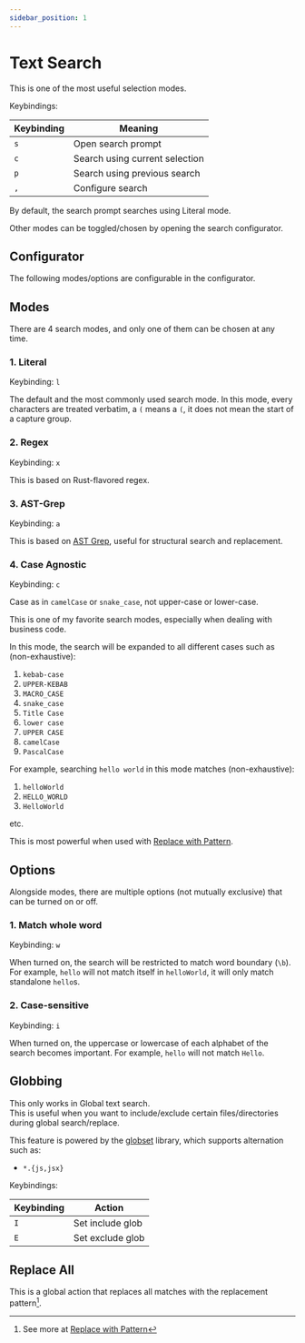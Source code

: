 ```yaml
---
sidebar_position: 1
---
```


# Text Search

This is one of the most useful selection modes.

Keybindings:

| Keybinding | Meaning                        |
| ---------- | ------------------------------ |
| `s`        | Open search prompt             |
| `c`        | Search using current selection |
| `p`        | Search using previous search   |
| `,`        | Configure search               |

By default, the search prompt searches using Literal mode.

Other modes can be toggled/chosen by opening the search configurator.

## Configurator

The following modes/options are configurable in the configurator.

## Modes

There are 4 search modes, and only one of them can be chosen at any time.

### 1. Literal

Keybinding: `l`

The default and the most commonly used search mode. In this mode, every
characters are treated verbatim, a `(` means a `(`, it does not mean the start
of a capture group.

### 2. Regex

Keybinding: `x`

This is based on Rust-flavored regex.

### 3. AST-Grep

Keybinding: `a`

This is based on [AST Grep](https://github.com/ast-grep/ast-grep), useful for structural search and replacement.

### 4. Case Agnostic

Keybinding: `c`

Case as in `camelCase` or `snake_case`, not upper-case or lower-case.

This is one of my favorite search modes, especially when dealing with business code.

In this mode, the search will be expanded to all different cases such as (non-exhaustive):

1. `kebab-case`
2. `UPPER-KEBAB`
3. `MACRO_CASE`
4. `snake_case`
5. `Title Case`
6. `lower case`
7. `UPPER CASE`
8. `camelCase`
9. `PascalCase`

For example, searching `hello world` in this mode matches (non-exhaustive):

1. `helloWorld`
2. `HELLO_WORLD`
3. `HelloWorld`

etc.

This is most powerful when used with [Replace with Pattern](../../actions/index.md#replace-with-pattern).

## Options

Alongside modes, there are multiple options (not mutually exclusive) that can be turned on or off.

### 1. Match whole word

Keybinding: `w`

When turned on, the search will be restricted to match word boundary (`\b`). For example, `hello` will not match itself in `helloWorld`, it will only match standalone `hello`s.

### 2. Case-sensitive

Keybinding: `i`

When turned on, the uppercase or lowercase of each alphabet of the search becomes important. For example, `hello` will not match `Hello`.

## Globbing

This only works in Global text search.  
This is useful when you want to include/exclude certain files/directories during
global search/replace.

This feature is powered by the [globset](https://docs.rs/globset/latest/globset/#syntax) library, which supports alternation such as:

- `*.{js,jsx}`

Keybindings:

| Keybinding | Action           |
| ---------- | ---------------- |
| `I`        | Set include glob |
| `E`        | Set exclude glob |

## Replace All

This is a global action that replaces all matches with the replacement pattern[^1].

[^1]: See more at [Replace with Pattern](../../actions/index.md#replace-with-pattern)
